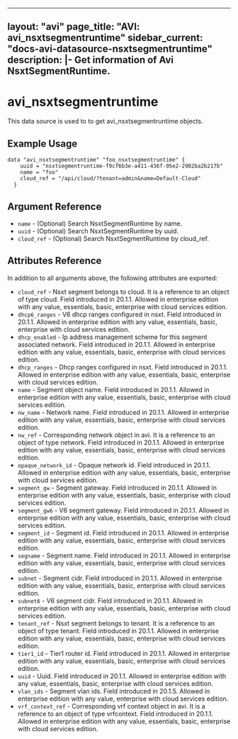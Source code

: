 <!--
    Copyright 2021 VMware, Inc.
    SPDX-License-Identifier: Mozilla Public License 2.0
-->
---
layout: "avi"
page_title: "AVI: avi_nsxtsegmentruntime"
sidebar_current: "docs-avi-datasource-nsxtsegmentruntime"
description: |-
  Get information of Avi NsxtSegmentRuntime.
---

# avi_nsxtsegmentruntime

This data source is used to to get avi_nsxtsegmentruntime objects.

## Example Usage

```hcl
data "avi_nsxtsegmentruntime" "foo_nsxtsegmentruntime" {
    uuid = "nsxtsegmentruntime-f9cf6b3e-a411-436f-95e2-2982ba2b217b"
    name = "foo"
    cloud_ref = "/api/cloud/?tenant=admin&name=Default-Cloud"
  }
```

## Argument Reference

* `name` - (Optional) Search NsxtSegmentRuntime by name.
* `uuid` - (Optional) Search NsxtSegmentRuntime by uuid.
* `cloud_ref` - (Optional) Search NsxtSegmentRuntime by cloud_ref.
  
## Attributes Reference

In addition to all arguments above, the following attributes are exported:

* `cloud_ref` - Nsxt segment belongs to cloud. It is a reference to an object of type cloud. Field introduced in 20.1.1. Allowed in enterprise edition with any value, essentials, basic, enterprise with cloud services edition.
* `dhcp6_ranges` - V6 dhcp ranges configured in nsxt. Field introduced in 20.1.1. Allowed in enterprise edition with any value, essentials, basic, enterprise with cloud services edition.
* `dhcp_enabled` - Ip address management scheme for this segment associated network. Field introduced in 20.1.1. Allowed in enterprise edition with any value, essentials, basic, enterprise with cloud services edition.
* `dhcp_ranges` - Dhcp ranges configured in nsxt. Field introduced in 20.1.1. Allowed in enterprise edition with any value, essentials, basic, enterprise with cloud services edition.
* `name` - Segment object name. Field introduced in 20.1.1. Allowed in enterprise edition with any value, essentials, basic, enterprise with cloud services edition.
* `nw_name` - Network name. Field introduced in 20.1.1. Allowed in enterprise edition with any value, essentials, basic, enterprise with cloud services edition.
* `nw_ref` - Corresponding network object in avi. It is a reference to an object of type network. Field introduced in 20.1.1. Allowed in enterprise edition with any value, essentials, basic, enterprise with cloud services edition.
* `opaque_network_id` - Opaque network id. Field introduced in 20.1.1. Allowed in enterprise edition with any value, essentials, basic, enterprise with cloud services edition.
* `segment_gw` - Segment gateway. Field introduced in 20.1.1. Allowed in enterprise edition with any value, essentials, basic, enterprise with cloud services edition.
* `segment_gw6` - V6 segment gateway. Field introduced in 20.1.1. Allowed in enterprise edition with any value, essentials, basic, enterprise with cloud services edition.
* `segment_id` - Segment id. Field introduced in 20.1.1. Allowed in enterprise edition with any value, essentials, basic, enterprise with cloud services edition.
* `segname` - Segment name. Field introduced in 20.1.1. Allowed in enterprise edition with any value, essentials, basic, enterprise with cloud services edition.
* `subnet` - Segment cidr. Field introduced in 20.1.1. Allowed in enterprise edition with any value, essentials, basic, enterprise with cloud services edition.
* `subnet6` - V6 segment cidr. Field introduced in 20.1.1. Allowed in enterprise edition with any value, essentials, basic, enterprise with cloud services edition.
* `tenant_ref` - Nsxt segment belongs to tenant. It is a reference to an object of type tenant. Field introduced in 20.1.1. Allowed in enterprise edition with any value, essentials, basic, enterprise with cloud services edition.
* `tier1_id` - Tier1 router id. Field introduced in 20.1.1. Allowed in enterprise edition with any value, essentials, basic, enterprise with cloud services edition.
* `uuid` - Uuid. Field introduced in 20.1.1. Allowed in enterprise edition with any value, essentials, basic, enterprise with cloud services edition.
* `vlan_ids` - Segment vlan ids. Field introduced in 20.1.5. Allowed in enterprise edition with any value, enterprise with cloud services edition.
* `vrf_context_ref` - Corresponding vrf context object in avi. It is a reference to an object of type vrfcontext. Field introduced in 20.1.1. Allowed in enterprise edition with any value, essentials, basic, enterprise with cloud services edition.

